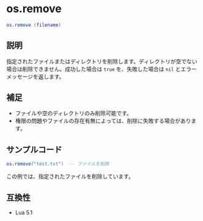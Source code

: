 # os.remove

```lua
os.remove (filename)
```

## 説明

指定されたファイルまたはディレクトリを削除します。ディレクトリが空でない場合は削除できません。成功した場合は `true` を、失敗した場合は `nil` とエラーメッセージを返します。

## 補足

- ファイルや空のディレクトリのみ削除可能です。
- 権限の問題やファイルの存在有無によっては、削除に失敗する場合があります。

## サンプルコード

```lua
os.remove("test.txt")  -- ファイルを削除
```

この例では、指定されたファイルを削除しています。

## 互換性

- Lua 5.1